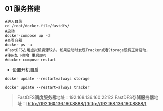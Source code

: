 ## 01 服务搭建

```shell
#进入目录
cd /root/docker-file/fastdfs/
#启动
docker-compose up -d
#查看容器
docker ps -a
#FastDFS占用虚拟机资源较多，如果启动时发现Tracker或者Storage没有正常启动，
#使用如下命令 重启即可
#docker-compose restart
```

- 设置开机自启

```shell
docker update --restart=always storage

docker update --restart=always tracker
```

>FastDFS**调度服务器**地址：192.168.136.160:22122 FastDFS**存储服务器**地址：[http://192.168.136.160:8888/](http://192.168.136.160:8888/)
